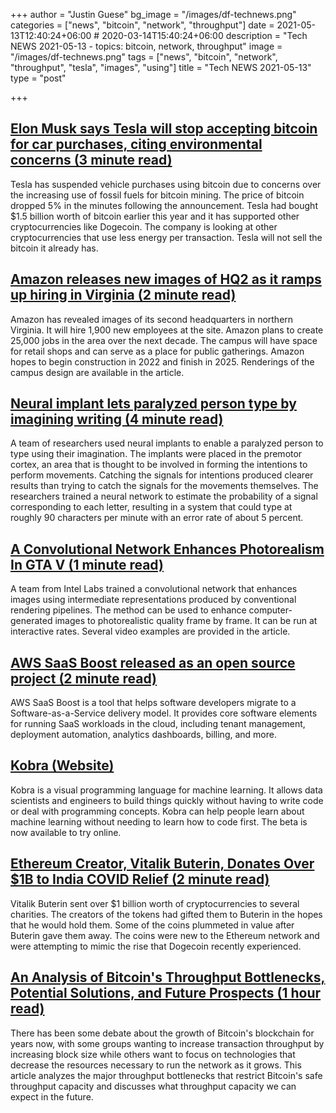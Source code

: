 +++
author = "Justin Guese"
bg_image = "/images/df-technews.png"
categories = ["news", "bitcoin", "network", "throughput"]
date = 2021-05-13T12:40:24+06:00 # 2020-03-14T15:40:24+06:00
description = "Tech NEWS 2021-05-13 - topics: bitcoin, network, throughput"
image = "/images/df-technews.png"
tags = ["news", "bitcoin", "network", "throughput", "tesla", "images", "using"]
title = "Tech NEWS 2021-05-13"
type = "post"

+++

## [Elon Musk says Tesla will stop accepting bitcoin for car purchases, citing environmental concerns (3 minute read)](https://www.cnbc.com/2021/05/12/elon-musk-says-tesla-will-stop-accepting-bitcoin-for-car-purchases.html)

Tesla has suspended vehicle purchases using bitcoin due to concerns over the increasing use of fossil fuels for bitcoin mining. The price of bitcoin dropped 5% in the minutes following the announcement. Tesla had bought $1.5 billion worth of bitcoin earlier this year and it has supported other cryptocurrencies like Dogecoin. The company is looking at other cryptocurrencies that use less energy per transaction. Tesla will not sell the bitcoin it already has.

## [Amazon releases new images of HQ2 as it ramps up hiring in Virginia (2 minute read)](https://www.cnbc.com/2021/05/12/amazon-releases-new-images-of-hq2-as-it-ramps-up-hiring-in-virginia.html)

Amazon has revealed images of its second headquarters in northern Virginia. It will hire 1,900 new employees at the site. Amazon plans to create 25,000 jobs in the area over the next decade. The campus will have space for retail shops and can serve as a place for public gatherings. Amazon hopes to begin construction in 2022 and finish in 2025. Renderings of the campus design are available in the article.

## [Neural implant lets paralyzed person type by imagining writing (4 minute read)](https://arstechnica.com/science/2021/05/neural-implant-lets-paralyzed-person-type-by-imagining-writing/)

A team of researchers used neural implants to enable a paralyzed person to type using their imagination. The implants were placed in the premotor cortex, an area that is thought to be involved in forming the intentions to perform movements. Catching the signals for intentions produced clearer results than trying to catch the signals for the movements themselves. The researchers trained a neural network to estimate the probability of a signal corresponding to each letter, resulting in a system that could type at roughly 90 characters per minute with an error rate of about 5 percent.

## [A Convolutional Network Enhances Photorealism In GTA V (1 minute read)](https://80.lv/articles/a-convolutional-network-enhances-photorealism-in-gta-v/)

A team from Intel Labs trained a convolutional network that enhances images using intermediate representations produced by conventional rendering pipelines. The method can be used to enhance computer-generated images to photorealistic quality frame by frame. It can be run at interactive rates. Several video examples are provided in the article.

## [AWS SaaS Boost released as an open source project (2 minute read)](https://aws.amazon.com/about-aws/whats-new/2021/05/aws-saas-boost-released-as-an-open-source-project/)

AWS SaaS Boost is a tool that helps software developers migrate to a Software-as-a-Service delivery model. It provides core software elements for running SaaS workloads in the cloud, including tenant management, deployment automation, analytics dashboards, billing, and more.

## [Kobra (Website)](https://kobra.dev/)

Kobra is a visual programming language for machine learning. It allows data scientists and engineers to build things quickly without having to write code or deal with programming concepts. Kobra can help people learn about machine learning without needing to learn how to code first. The beta is now available to try online.

## [Ethereum Creator, Vitalik Buterin, Donates Over $1B to India COVID Relief (2 minute read)](https://www.thestreet.com/crypto/ethereum/vitalik-buterin-gives-1-billion-to-india-covid-relief-after-memecoin-selloff)

Vitalik Buterin sent over $1 billion worth of cryptocurrencies to several charities. The creators of the tokens had gifted them to Buterin in the hopes that he would hold them. Some of the coins plummeted in value after Buterin gave them away. The coins were new to the Ethereum network and were attempting to mimic the rise that Dogecoin recently experienced.

## [An Analysis of Bitcoin's Throughput Bottlenecks, Potential Solutions, and Future Prospects (1 hour read)](https://github.com/fresheneesz/bitcoinThroughputAnalysis)

There has been some debate about the growth of Bitcoin's blockchain for years now, with some groups wanting to increase transaction throughput by increasing block size while others want to focus on technologies that decrease the resources necessary to run the network as it grows. This article analyzes the major throughput bottlenecks that restrict Bitcoin's safe throughput capacity and discusses what throughput capacity we can expect in the future.

